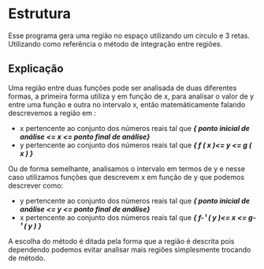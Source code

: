 # Estrutura

Esse programa gera uma região no espaço utilizando um circulo e 3 retas. Utilizando como referência o método de integração entre regiões.

## Explicação

Uma região entre duas funções pode ser analisada de duas diferentes formas, a primeira forma utiliza y em função de x, para analisar o valor de y entre uma função e outra no intervalo x, então matemáticamente falando descrevemos a região em :

* x pertencente ao conjunto dos números reais tal que ***{ ponto inicial de análise <= x <= ponto final de análise}***
* y pertencente ao conjunto dos números reais tal que ***{ f ( x )<= y <= g ( x ) }***

Ou de forma semelhante, analisamos o intervalo em termos de y e nesse caso utilizamos funções que descrevem x em função de y que podemos descrever como:

* y pertencente ao conjunto dos números reais tal que ***{ ponto inicial de análise <= y <= ponto final de análise}***
* x pertencente ao conjunto dos números reais tal que ***{ f-¹ ( y )<= x <= g-¹ ( y ) }***

A escolha do método é ditada pela forma que a região é descrita pois dependendo podemos evitar analisar mais regiões simplesmente trocando de método.


